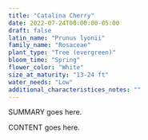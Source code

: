 ```yaml
---
title: "Catalina Cherry"
date: 2022-07-24T00:00:00-05:00
draft: false
latin_name: "Prunus lyonii"
family_name: "Rosaceae"
plant_type: "Tree (evergreen)"
bloom_time: "Spring"
flower_color: "White"
size_at_maturity: "13-24 ft"
water_needs: "Low"
additional_characteristices_notes: ""
---
```


SUMMARY goes here.

<!--more-->

CONTENT goes here.